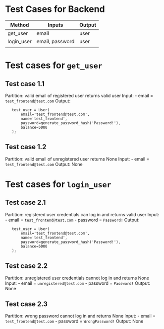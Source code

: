 # Test Cases for Backend

| Method     | Inputs          | Output |
|------------|-----------------|--------|
| get_user   | email           | user   |
| login_user | email, password | user   |
|            |                 |        |

# Test cases for `get_user`

## Test case 1.1
Partition: valid email of registered user returns valid user
Input:
    - email = `test_frontend@test.com`
Output: 
 ```
    test_user = User(
        email='test_frontend@test.com',
        name='test_frontend',
        password=generate_password_hash('Password!'),
        balance=5000
    );
```

## Test case 1.2
Partition: valid email of unregistered user returns None
Input:
    - email = `test_frontend@test.com`
Output: None

# Test cases for `login_user`

## Test case 2.1
Partition: registered user credentials can log in and returns valid user
Input:
    - email = `test_frontend@test.com`
    - password = `Password!`
Output: 
 ```
    test_user = User(
        email='test_frontend@test.com',
        name='test_frontend',
        password=generate_password_hash('Password!'),
        balance=5000
    );
```

## Test case 2.2
Partition: unregistered user credentials cannot log in and returns None
Input:
    - email = `unregistered@test.com`
    - password = `Password!`
Output: None

## Test case 2.3
Partition: wrong password cannot log in and returns None
Input:
    - email = `test_frontend@test.com`
    - password = `WrongPassword!`
Output: None